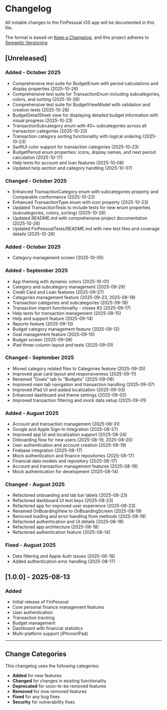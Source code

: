 # Changelog

All notable changes to the FinPessoal iOS app will be documented in this file.

The format is based on [Keep a Changelog](https://keepachangelog.com/en/1.0.0/),
and this project adheres to [Semantic Versioning](https://semver.org/spec/v2.0.0.html).

## [Unreleased]

### Added - October 2025
- Comprehensive test suite for BudgetEnum with period calculations and display properties (2025-10-26)
- Comprehensive test suite for TransactionEnum including subcategories, colors, and sorting (2025-10-26)
- Comprehensive test suite for BudgetViewModel with validation and creation tests (2025-10-26)
- BudgetDetailSheet view for displaying detailed budget information with visual progress (2025-10-23)
- TransactionSubcategory enum with 40+ subcategories across all transaction categories (2025-10-23)
- Transaction category sorting functionality with logical ordering (2025-10-23)
- SwiftUI color support for transaction categories (2025-10-23)
- BudgetPeriod enum properties: icons, display names, and next period calculation (2025-10-17)
- Help texts for account and loan features (2025-10-08)
- Updated help section and category handling (2025-10-07)

### Changed - October 2025
- Enhanced TransactionCategory enum with subcategories property and Comparable conformance (2025-10-23)
- Enhanced TransactionType enum with icon property (2025-10-23)
- Updated TransactionTests to include tests for new enum properties (subcategories, colors, sorting) (2025-10-26)
- Updated README.md with comprehensive project documentation (2025-10-26)
- Updated FinPessoalTests/README.md with new test files and coverage details (2025-10-26)

### Added - October 2025
- Category management screen (2025-10-05)

### Added - September 2025
- App theming with dynamic colors (2025-10-01)
- Category and subcategory management (2025-09-29)
- Credit Card and Loan features (2025-09-27)
- Categories management feature (2025-09-23, 2025-09-19)
- Transaction categories and subcategories (2025-09-18)
- Transaction import functionality - closes #2 (2025-09-17)
- Help texts for transaction management (2025-09-15)
- Help and support feature (2025-09-14)
- Reports feature (2025-09-13)
- Budget category management feature (2025-09-12)
- Goal management feature (2025-09-10)
- Budget screen (2025-09-08)
- iPad three-column layout and tests (2025-09-01)

### Changed - September 2025
- Moved category related files to Categories feature (2025-09-25)
- Improved goal card layout and responsiveness (2025-09-11)
- Renamed "Goals" tab to "Budgets" (2025-09-08)
- Improved main tab navigation and transaction handling (2025-09-07)
- Improved iPad UI and added localization (2025-09-03)
- Enhanced dashboard and theme settings (2025-09-02)
- Improved transaction filtering and mock data setup (2025-09-01)

### Added - August 2025
- Account and transaction management (2025-08-31)
- Google and Apple Sign-In integration (2025-08-27)
- Improved app UI and localization support (2025-08-24)
- Onboarding flow for new users (2025-08-19, 2025-08-20)
- User authentication and account creation (2025-08-19)
- Firebase integration (2025-08-17)
- Mock authentication and finance repositories (2025-08-17)
- Financial data models and repository (2025-08-17)
- Account and transaction management features (2025-08-16)
- Mock authentication for development (2025-08-14)

### Changed - August 2025
- Refactored onboarding and tab bar labels (2025-08-23)
- Refactored dashboard UI text keys (2025-08-23)
- Refactored app for improved user experience (2025-08-23)
- Renamed OnBoardingView to OnBoardingScreen (2025-08-19)
- Removed loading and error handling from methods (2025-08-19)
- Refactored authentication and UI details (2025-08-18)
- Refactored app architecture (2025-08-18)
- Refactored authentication feature (2025-08-14)

### Fixed - August 2025
- Data filtering and Apple Auth issues (2025-08-18)
- Added authentication error handling (2025-08-17)

## [1.0.0] - 2025-08-13

### Added
- Initial release of FinPessoal
- Core personal finance management features
- User authentication
- Transaction tracking
- Budget management
- Dashboard with financial statistics
- Multi-platform support (iPhone/iPad)

---

## Change Categories

This changelog uses the following categories:
- **Added** for new features
- **Changed** for changes in existing functionality
- **Deprecated** for soon-to-be removed features
- **Removed** for now removed features
- **Fixed** for any bug fixes
- **Security** for vulnerability fixes
